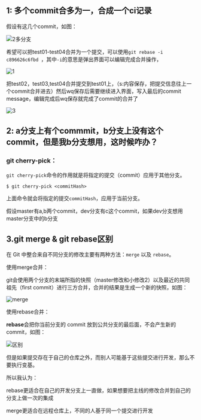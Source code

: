 

## 1: 多个commit合多为一，合成一个ci记录

假设有这几个commit，如图：

![2多分支](E:\internship\note\git\image\2多分支.png)

希望可以把test01-test04合并为一个提交，可以使用`git rebase -i c896626c6fbd `，其中`-i`的意思是弹出界面可以编辑完成合并操作，

![1](E:\internship\img\1.png)

把test02，test03,test04合并提交到test01上，（s:内容保存，把提交信息往上一个commit合并进去）然后wq保存后需要继续进入界面，写入最后的commit message，编辑完成后wq保存就完成了commit的合并了

![3](E:\internship\img\3.png)

## 2: a分支上有个commmit，b分支上没有这个commit，但是我b分支想用，这时候咋办？

### git cherry-pick：

`git cherry-pick`命令的作用就是将指定的提交（commit）应用于其他分支。

```
$ git cherry-pick <commitHash>
```

上面命令就会将指定的提交`commitHash`，应用于当前分支。

假设master有a,b两个commit，dev分支有c这个commit，如果dev分支想用master分支中的b分支

## 3.git merge & git rebase区别

在 Git 中整合来自不同分支的修改主要有两种方法：`merge` 以及 `rebase`。

使用merge合并：

git会使用两个分支的末端所指的快照（master修改和小修改2）以及最近的共同祖先（first commit）进行三方合并，合并的结果是生成一个新的快照，如图：

![merge](E:\internship\img\合并\merge.png)

使用rebase合并：

**rebase**会把你当前分支的 commit 放到公共分支的最后面，不会产生新的commit，如图：

![区别](E:\internship\img\合并\区别.png)

但是如果提交存在于自己的仓库之外，而别人可能基于这些提交进行开发，那么不要执行变基。

所以我认为：

rebase更适合在自己的开发分支上一直做，如果想要把主线的修改合并到自己的分支上做一次的集成

merge更适合在远程仓库上，不同的人基于同一个提交进行开发

